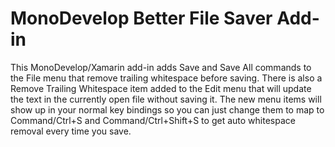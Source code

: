 MonoDevelop Better File Saver Add-in
==========================

This MonoDevelop/Xamarin add-in adds Save and Save All commands to the File menu that remove trailing whitespace before saving. There is also a Remove Trailing Whitespace item added to the Edit menu that will update the text in the currently open file without saving it. The new menu items will show up in your normal key bindings so you can just change them to map to Command/Ctrl+S and Command/Ctrl+Shift+S to get auto whitespace removal every time you save.
